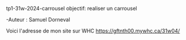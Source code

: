 tp1-31w-2024-carrousel 
objectif: realiser un carrousel

-Auteur : Samuel Dorneval

Voici l'adresse de mon site sur WHC https://gftnth00.mywhc.ca/31w04/